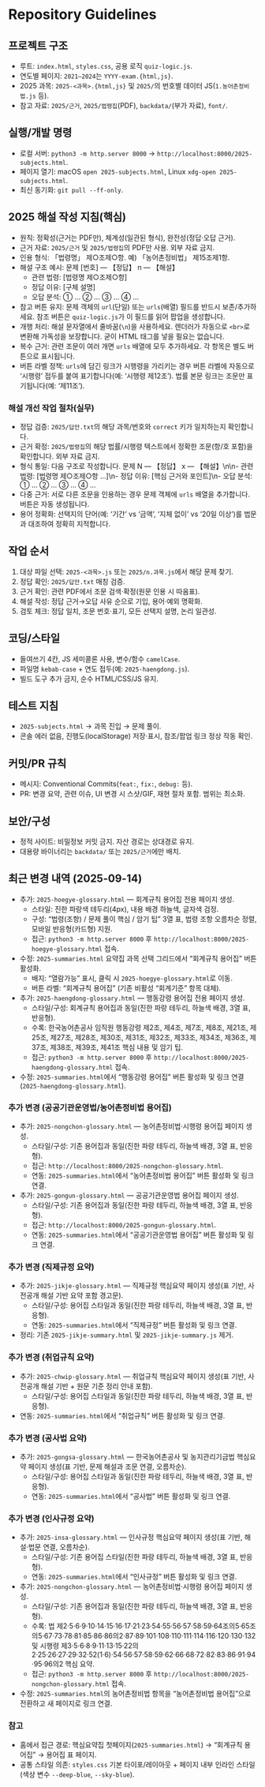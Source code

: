 # Repository Guidelines

## 프로젝트 구조
- 루트: `index.html`, `styles.css`, 공용 로직 `quiz-logic.js`.
- 연도별 페이지: `2021–2024`는 `YYYY-exam.{html,js}`.
- 2025 과목: `2025-<과목>.{html,js}` 및 `2025/`의 번호별 데이터 JS(`1.농어촌정비법.js` 등).
- 참고 자료: `2025/근거`, `2025/법령집`(PDF), `backdata/`(부가 자료), `font/`.

## 실행/개발 명령
- 로컬 서버: `python3 -m http.server 8000` → `http://localhost:8000/2025-subjects.html`.
- 페이지 열기: macOS `open 2025-subjects.html`, Linux `xdg-open 2025-subjects.html`.
- 최신 동기화: `git pull --ff-only`.

## 2025 해설 작성 지침(핵심)
- 원칙: 정확성(근거는 PDF만), 체계성(일관된 형식), 완전성(정답·오답 근거).
- 근거 자료: `2025/근거` 및 `2025/법령집`의 PDF만 사용. 외부 자료 금지.
- 인용 형식: 「법령명」 제○조제○항. 예) 「농어촌정비법」 제15조제1항.
- 해설 구조 예시:
  문제 [번호] — 【정답】 n — 【해설】
  - 관련 법령: [법령명 제○조제○항]
  - 정답 이유: [구체 설명]
  - 오답 분석: ① … ② … ③ … ④ …
- 참고 버튼 유지: 문제 객체의 `url`(단일) 또는 `urls`(배열) 필드를 반드시 보존/추가하세요. 참조 버튼은 `quiz-logic.js`가 이 필드를 읽어 팝업을 생성합니다.
 - 개행 처리: 해설 문자열에서 줄바꿈(`\n`)을 사용하세요. 렌더러가 자동으로 `<br>`로 변환해 가독성을 보장합니다. 굳이 HTML 태그를 넣을 필요는 없습니다.
 - 복수 근거: 관련 조문이 여러 개면 `urls` 배열에 모두 추가하세요. 각 항목은 별도 버튼으로 표시됩니다.
  - 버튼 라벨 정책: `urls`에 담긴 링크가 시행령을 가리키는 경우 버튼 라벨에 자동으로 ‘시행령’ 접두를 붙여 표기합니다(예: ‘시행령 제12조’). 법률 본문 링크는 조문만 표기됩니다(예: ‘제11조’).

### 해설 개선 작업 절차(실무)
- 정답 검증: `2025/답안.txt`의 해당 과목/번호와 `correct` 키가 일치하는지 확인합니다.
- 근거 확정: `2025/법령집`의 해당 법률/시행령 텍스트에서 정확한 조문(항/호 포함)을 확인합니다. 외부 자료 금지.
- 형식 통일: 다음 구조로 작성합니다.
  문제 N — 【정답】 x — 【해설】\n\n- 관련 법령: [법령명 제○조제○항 …]\n- 정답 이유: [핵심 근거와 포인트]\n- 오답 분석: ① … ② … ③ … ④ …
- 다중 근거: 서로 다른 조문을 인용하는 경우 문제 객체에 `urls` 배열을 추가합니다. 버튼은 자동 생성됩니다.
- 용어 정확화: 선택지의 단어(예: ‘기간’ vs ‘금액’, ‘지체 없이’ vs ‘20일 이상’)를 법문과 대조하여 정확히 지적합니다.

## 작업 순서
1) 대상 파일 선택: `2025-<과목>.js` 또는 `2025/n.과목.js`에서 해당 문제 찾기.
2) 정답 확인: `2025/답안.txt` 매칭 검증.
3) 근거 확인: 관련 PDF에서 조문 검색·확정(원문 인용 시 따옴표).
4) 해설 작성: 정답 근거→오답 사유 순으로 기입, 용어·예외 명확화.
5) 검토 체크: 정답 일치, 조문 번호·표기, 모든 선택지 설명, 논리 일관성.

## 코딩/스타일
- 들여쓰기 4칸, JS 세미콜론 사용, 변수/함수 `camelCase`.
- 파일명 `kebab-case` + 연도 접두(예: `2025-haengdong.js`).
- 빌드 도구 추가 금지, 순수 HTML/CSS/JS 유지.

## 테스트 지침
- `2025-subjects.html` → 과목 진입 → 문제 풀이.
- 콘솔 에러 없음, 진행도(localStorage) 저장·표시, 참조/팝업 링크 정상 작동 확인.

## 커밋/PR 규칙
- 메시지: Conventional Commits(`feat:`, `fix:`, `debug:` 등).
- PR: 변경 요약, 관련 이슈, UI 변경 시 스샷/GIF, 재현 절차 포함. 범위는 최소화.

## 보안/구성
- 정적 사이트: 비밀정보 커밋 금지. 자산 경로는 상대경로 유지.
- 대용량 바이너리는 `backdata/` 또는 `2025/근거`에만 배치.

## 최근 변경 내역 (2025-09-14)
- 추가: `2025-hoegye-glossary.html` — 회계규칙 용어집 전용 페이지 생성.
  - 스타일: 진한 파랑색 테두리(4px), 내용 배경 하늘색, 글자색 검정.
  - 구성: “법령(조항) / 문제 풀이 핵심 / 암기 팁” 3열 표, 법령 조항 오름차순 정렬, 모바일 반응형(카드형) 지원.
  - 접근: `python3 -m http.server 8000` 후 `http://localhost:8000/2025-hoegye-glossary.html` 접속.
- 수정: `2025-summaries.html` 요약집 과목 선택 그리드에서 “회계규칙 용어집” 버튼 활성화.
  - 배지: “열람가능” 표시, 클릭 시 `2025-hoegye-glossary.html`로 이동.
  - 버튼 라벨: “회계규칙 용어집” (기존 비활성 “회계기준” 항목 대체).
 - 추가: `2025-haengdong-glossary.html` — 행동강령 용어집 전용 페이지 생성.
   - 스타일/구성: 회계규칙 용어집과 동일(진한 파랑 테두리, 하늘색 배경, 3열 표, 반응형).
   - 수록: 한국농어촌공사 임직원 행동강령 제2조, 제4조, 제7조, 제8조, 제21조, 제25조, 제27조, 제28조, 제30조, 제31조, 제32조, 제33조, 제34조, 제36조, 제37조, 제38조, 제39조, 제41조 핵심 내용 및 암기 팁.
   - 접근: `python3 -m http.server 8000` 후 `http://localhost:8000/2025-haengdong-glossary.html` 접속.
- 수정: `2025-summaries.html`에서 “행동강령 용어집” 버튼 활성화 및 링크 연결(`2025-haengdong-glossary.html`).

### 추가 변경 (공공기관운영법/농어촌정비법 용어집)
- 추가: `2025-nongchon-glossary.html` — 농어촌정비법·시행령 용어집 페이지 생성.
  - 스타일/구성: 기존 용어집과 동일(진한 파랑 테두리, 하늘색 배경, 3열 표, 반응형).
  - 접근: `http://localhost:8000/2025-nongchon-glossary.html`.
  - 연동: `2025-summaries.html`에서 “농어촌정비법 용어집” 버튼 활성화 및 링크 연결.
- 추가: `2025-gongun-glossary.html` — 공공기관운영법 용어집 페이지 생성.
  - 스타일/구성: 기존 용어집과 동일(진한 파랑 테두리, 하늘색 배경, 3열 표, 반응형).
  - 접근: `http://localhost:8000/2025-gongun-glossary.html`.
  - 연동: `2025-summaries.html`에서 “공공기관운영법 용어집” 버튼 활성화 및 링크 연결.

### 추가 변경 (직제규정 요약)
- 추가: `2025-jikje-glossary.html` — 직제규정 핵심요약 페이지 생성(표 기반, 사전공개 해설 기반 요약 포함 경고문).
  - 스타일/구성: 용어집 스타일과 동일(진한 파랑 테두리, 하늘색 배경, 3열 표, 반응형).
  - 연동: `2025-summaries.html`에서 “직제규정” 버튼 활성화 및 링크 연결.
- 정리: 기존 `2025-jikje-summary.html` 및 `2025-jikje-summary.js` 제거.

### 추가 변경 (취업규칙 요약)
- 추가: `2025-chwip-glossary.html` — 취업규칙 핵심요약 페이지 생성(표 기반, 사전공개 해설 기반 + 원문 기준 정리 안내 포함).
  - 스타일/구성: 용어집 스타일과 동일(진한 파랑 테두리, 하늘색 배경, 3열 표, 반응형).
- 연동: `2025-summaries.html`에서 “취업규칙” 버튼 활성화 및 링크 연결.

### 추가 변경 (공사법 요약)
- 추가: `2025-gongsa-glossary.html` — 한국농어촌공사 및 농지관리기금법 핵심요약 페이지 생성(표 기반, 문제 해설과 조문 연결, 오름차순).
  - 스타일/구성: 용어집 스타일과 동일(진한 파랑 테두리, 하늘색 배경, 3열 표, 반응형).
  - 연동: `2025-summaries.html`에서 “공사법” 버튼 활성화 및 링크 연결.

### 추가 변경 (인사규정 요약)
- 추가: `2025-insa-glossary.html` — 인사규정 핵심요약 페이지 생성(표 기반, 해설·법문 연결, 오름차순).
  - 스타일/구성: 기존 용어집 스타일(진한 파랑 테두리, 하늘색 배경, 3열 표, 반응형).
  - 연동: `2025-summaries.html`에서 “인사규정” 버튼 활성화 및 링크 연결.
 - 추가: `2025-nongchon-glossary.html` — 농어촌정비법·시행령 용어집 페이지 생성.
   - 스타일/구성: 기존 용어집과 동일(진한 파랑 테두리, 하늘색 배경, 3열 표, 반응형).
   - 수록: 법 제2·5·6·9·10·14·15·16·17·21·23·54·55·56·57·58·59·64조의5·65조의5·67·73·78·81·85·86·86의2·87·89·101·108·110·111·114·116·120·130·132 및 시행령 제3·5·6·8·9·11·13·15·22의2·25·26·27·29·32·52(1·6)·54·56·57·58·59·62·66·68·72·82·83·86·91·94·95·96의2 핵심 요약.
   - 접근: `python3 -m http.server 8000` 후 `http://localhost:8000/2025-nongchon-glossary.html` 접속.
 - 수정: `2025-summaries.html`의 농어촌정비법 항목을 “농어촌정비법 용어집”으로 전환하고 새 페이지로 링크 연결.

### 참고
- 홈에서 접근 경로: 핵심요약집 첫페이지(`2025-summaries.html`) → “회계규칙 용어집” → 용어집 표 페이지.
- 공통 스타일 의존: `styles.css` 기본 타이포/레이아웃 + 페이지 내부 인라인 스타일(색상 변수 `--deep-blue`, `--sky-blue`).
